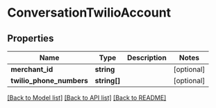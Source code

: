 # ConversationTwilioAccount

## Properties
Name | Type | Description | Notes
------------ | ------------- | ------------- | -------------
**merchant_id** | **string** |  | [optional] 
**twilio_phone_numbers** | **string[]** |  | [optional] 

[[Back to Model list]](../README.md#documentation-for-models) [[Back to API list]](../README.md#documentation-for-api-endpoints) [[Back to README]](../README.md)


